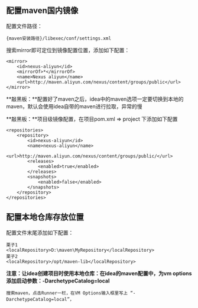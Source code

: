 <!--
 * @Author: WeiHong Ran
 * @Date: 2019-09-22 09:43:16
 * @LastEditors: WeiHong Ran
 * @LastEditTime: 2019-09-22 11:04:34
 * @Description: Nothing
 -->

## 配置maven国内镜像

配置文件路径：

    {maven安装路径}/libexec/conf/settings.xml

搜索mirror即可定位到镜像配置位置，添加如下配置：

    <mirror>
		<id>nexus-aliyun</id>
		<mirrorOf>*</mirrorOf>
		<name>Nexus aliyun</name>
		<url>http://maven.aliyun.com/nexus/content/groups/public</url>
	</mirror>

**敲黑板：**配置好了maven之后，idea中的maven选项一定要切换到本地的maven，默认会使用idea自带的maven进行拉取，异常的慢

**敲黑板：**项目级镜像配置，在项目pom.xml => project 下添加如下配置

	<repositories>
	    <repository>
	        <id>nexus-aliyun</id>
	        <name>nexus-aliyun</name>
	        <url>http://maven.aliyun.com/nexus/content/groups/public/</url>
	        <releases>
	            <enabled>true</enabled>
	        </releases>
	        <snapshots>
	            <enabled>false</enabled>
	        </snapshots>
	    </repository>
	</repositories>


## 配置本地仓库存放位置

配置文件末尾添加如下配置：

    栗子1
    <localRepository>D:\maven\MyRepository</localRepository>
    栗子2
    <localRepository>/opt/maven-lib</localRepository>


**注意：让idea创建项目时使用本地仓库：在idea的maven配置中，为vm options 添加启动参数：-DarchetypeCatalog=local**

    搜索maven，点击Runner一栏，在VM Options输入框里写上 “-DarchetypeCatalog=local”，

